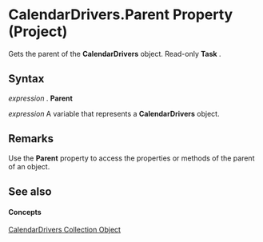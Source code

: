 
# CalendarDrivers.Parent Property (Project)

Gets the parent of the  **CalendarDrivers** object. Read-only **Task** .


## Syntax

 _expression_ . **Parent**

 _expression_ A variable that represents a **CalendarDrivers** object.


## Remarks

Use the  **Parent** property to access the properties or methods of the parent of an object.


## See also


#### Concepts


[CalendarDrivers Collection Object](86fcfb21-a6d2-68a5-0cb0-d9a57f9028da.md)

